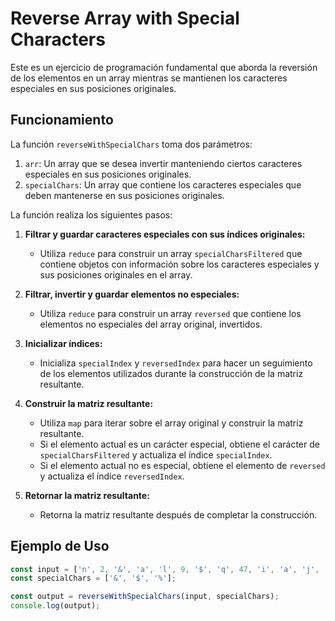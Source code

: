 # Reverse Array with Special Characters

Este es un ejercicio de programación fundamental que aborda la reversión de los elementos en un array mientras se mantienen los caracteres especiales en sus posiciones originales.

## Funcionamiento

La función `reverseWithSpecialChars` toma dos parámetros:
1. `arr`: Un array que se desea invertir manteniendo ciertos caracteres especiales en sus posiciones originales.
2. `specialChars`: Un array que contiene los caracteres especiales que deben mantenerse en sus posiciones originales.

La función realiza los siguientes pasos:

1. **Filtrar y guardar caracteres especiales con sus índices originales:**
   - Utiliza `reduce` para construir un array `specialCharsFiltered` que contiene objetos con información sobre los caracteres especiales y sus posiciones originales en el array.

2. **Filtrar, invertir y guardar elementos no especiales:**
   - Utiliza `reduce` para construir un array `reversed` que contiene los elementos no especiales del array original, invertidos.

3. **Inicializar índices:**
   - Inicializa `specialIndex` y `reversedIndex` para hacer un seguimiento de los elementos utilizados durante la construcción de la matriz resultante.

4. **Construir la matriz resultante:**
   - Utiliza `map` para iterar sobre el array original y construir la matriz resultante.
   - Si el elemento actual es un carácter especial, obtiene el carácter de `specialCharsFiltered` y actualiza el índice `specialIndex`.
   - Si el elemento actual no es especial, obtiene el elemento de `reversed` y actualiza el índice `reversedIndex`.

5. **Retornar la matriz resultante:**
   - Retorna la matriz resultante después de completar la construcción.

## Ejemplo de Uso

```javascript
const input = ['n', 2, '&', 'a', 'l', 9, '$', 'q', 47, 'i', 'a', 'j', 'b', 'z', '%', 8];
const specialChars = ['&', '$', '%'];

const output = reverseWithSpecialChars(input, specialChars);
console.log(output);
